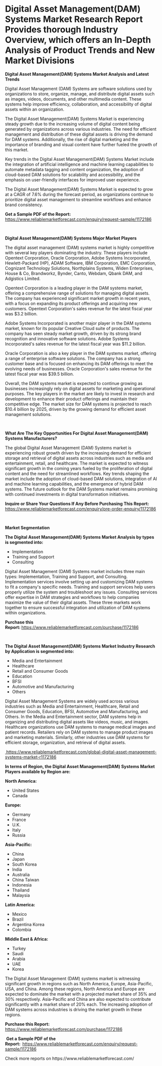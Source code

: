 <p><h1>Digital Asset Management(DAM) Systems Market Research Report Provides thorough Industry Overview, which offers an In-Depth Analysis of Product Trends and New Market Divisions</h1></p><p><strong>Digital Asset Management(DAM) Systems Market Analysis and Latest Trends</strong></p>
<p><p>Digital Asset Management (DAM) Systems are software solutions used by organizations to store, organize, manage, and distribute digital assets such as images, videos, documents, and other multimedia content. These systems help improve efficiency, collaboration, and accessibility of digital assets within an organization.</p><p>The Digital Asset Management(DAM) Systems Market is experiencing steady growth due to the increasing volume of digital content being generated by organizations across various industries. The need for efficient management and distribution of these digital assets is driving the demand for DAM systems. Additionally, the rise of digital marketing and the importance of branding and visual content have further fueled the growth of this market.</p><p>Key trends in the Digital Asset Management(DAM) Systems Market include the integration of artificial intelligence and machine learning capabilities to automate metadata tagging and content organization, the adoption of cloud-based DAM solutions for scalability and accessibility, and the emphasis on user-friendly interfaces for improved user experience.</p><p>The Digital Asset Management(DAM) Systems Market is expected to grow at a CAGR of 7.6% during the forecast period, as organizations continue to prioritize digital asset management to streamline workflows and enhance brand consistency.</p></p>
<p><strong>Get a Sample PDF of the Report:&nbsp;</strong> <a href="https://www.reliablemarketforecast.com/enquiry/request-sample/1172186">https://www.reliablemarketforecast.com/enquiry/request-sample/1172186</a></p>
<p>&nbsp;</p>
<p><strong>Digital Asset Management(DAM) Systems Major Market Players</strong></p>
<p><p>The digital asset management (DAM) systems market is highly competitive with several key players dominating the industry. These players include Opentext Corporation, Oracle Corporation, Adobe Systems Incorporated, Hewlett-Packard (HP), ADAM Software, IBM Corporation, EMC Corporation, Cognizant Technology Solutions, Northplains Systems, Widen Enterprises, House & Co, Brandworkz, Bynder, Canto, Webdam, Qbank DAM, and Adgistics Limited.</p><p>Opentext Corporation is a leading player in the DAM systems market, offering a comprehensive range of solutions for managing digital assets. The company has experienced significant market growth in recent years, with a focus on expanding its product offerings and acquiring new customers. Opentext Corporation's sales revenue for the latest fiscal year was $3.2 billion.</p><p>Adobe Systems Incorporated is another major player in the DAM systems market, known for its popular Creative Cloud suite of products. The company has seen steady market growth, driven by its strong brand recognition and innovative software solutions. Adobe Systems Incorporated's sales revenue for the latest fiscal year was $11.2 billion.</p><p>Oracle Corporation is also a key player in the DAM systems market, offering a range of enterprise software solutions. The company has a strong customer base and is focused on enhancing its DAM offerings to meet the evolving needs of businesses. Oracle Corporation's sales revenue for the latest fiscal year was $39.5 billion.</p><p>Overall, the DAM systems market is expected to continue growing as businesses increasingly rely on digital assets for marketing and operational purposes. The key players in the market are likely to invest in research and development to enhance their product offerings and maintain their competitive edge. The market size for DAM systems is projected to reach $10.4 billion by 2025, driven by the growing demand for efficient asset management solutions.</p></p>
<p>&nbsp;</p>
<p><strong>What Are The Key Opportunities For Digital Asset Management(DAM) Systems Manufacturers?</strong></p>
<p><p>The global Digital Asset Management (DAM) Systems market is experiencing robust growth driven by the increasing demand for efficient storage and retrieval of digital assets across industries such as media and entertainment, retail, and healthcare. The market is expected to witness significant growth in the coming years fueled by the proliferation of digital content and the need for streamlined workflows. Key trends shaping the market include the adoption of cloud-based DAM solutions, integration of AI and machine learning capabilities, and the emergence of hybrid DAM systems. The future outlook for the DAM Systems market remains promising with continued investments in digital transformation initiatives.</p></p>
<p><strong>Inquire or Share Your Questions If Any Before Purchasing This Report:</strong> <a href="https://www.reliablemarketforecast.com/enquiry/pre-order-enquiry/1172186">https://www.reliablemarketforecast.com/enquiry/pre-order-enquiry/1172186</a></p>
<p>&nbsp;</p>
<p><strong>Market Segmentation</strong></p>
<p><strong>The Digital Asset Management(DAM) Systems Market Analysis by types is segmented into:</strong></p>
<p><ul><li>Implementation</li><li>Training and Support</li><li>Consulting</li></ul></p>
<p><p>Digital Asset Management (DAM) Systems market includes three main types: Implementation, Training and Support, and Consulting. Implementation services involve setting up and customizing DAM systems to fit a company's specific needs. Training and support services help users properly utilize the system and troubleshoot any issues. Consulting services offer expertise in DAM strategies and workflows to help companies maximize the value of their digital assets. These three markets work together to ensure successful integration and utilization of DAM systems within organizations.</p></p>
<p><strong>Purchase this Report:&nbsp;</strong><a href="https://www.reliablemarketforecast.com/purchase/1172186">https://www.reliablemarketforecast.com/purchase/1172186</a></p>
<p>&nbsp;</p>
<p><strong>The Digital Asset Management(DAM) Systems Market Industry Research by Application is segmented into:</strong></p>
<p><ul><li>Media and Entertainment</li><li>Healthcare</li><li>Retail and Consumer Goods</li><li>Education</li><li>BFSI</li><li>Automotive and Manufacturing</li><li>Others</li></ul></p>
<p><p>Digital Asset Management Systems are widely used across various industries such as Media and Entertainment, Healthcare, Retail and Consumer Goods, Education, BFSI, Automotive and Manufacturing, and Others. In the Media and Entertainment sector, DAM systems help in organizing and distributing digital assets like videos, music, and images. Healthcare organizations use DAM systems to manage medical images and patient records. Retailers rely on DAM systems to manage product images and marketing materials. Similarly, other industries use DAM systems for efficient storage, organization, and retrieval of digital assets.</p></p>
<p><a href="https://www.reliablemarketforecast.com/global-digital-asset-management-systems-market-r1172186">&nbsp;https://www.reliablemarketforecast.com/global-digital-asset-management-systems-market-r1172186</a></p>
<p><strong>In terms of Region, the Digital Asset Management(DAM) Systems Market Players available by Region are:</strong></p>
<p>
    <p> <strong> North America: </strong>
        <ul>
            <li>United States</li>
            <li>Canada</li>
        </ul>
        </p> 
    <p> <strong> Europe: </strong>
        <ul>
            <li>Germany</li>
            <li>France</li>
            <li>U.K.</li>
            <li>Italy</li>
            <li>Russia</li>
        </ul>
        </p> 
    <p> <strong> Asia-Pacific: </strong>
        <ul>
            <li>China</li>
            <li>Japan</li>
            <li>South Korea</li>
            <li>India</li>
            <li>Australia</li>
            <li>China Taiwan</li>
            <li>Indonesia</li>
            <li>Thailand</li>
            <li>Malaysia</li>
        </ul>
        </p> 
    <p> <strong> Latin America: </strong>
        <ul>
            <li>Mexico</li>
            <li>Brazil</li>
            <li>Argentina Korea</li>
            <li>Colombia</li>
        </ul>
        </p> 
    <p> <strong> Middle East & Africa: </strong>
        <ul>
            <li>Turkey</li>
            <li>Saudi</li>
            <li>Arabia</li>
            <li>UAE</li>
            <li>Korea</li>
        </ul>
    </p>
    </p>
<p><p>The Digital Asset Management (DAM) systems market is witnessing significant growth in regions such as North America, Europe, Asia-Pacific, USA, and China. Among these regions, North America and Europe are expected to dominate the market with a projected market share of 35% and 30% respectively. Asia-Pacific and China are also expected to contribute significantly with a market share of 20% each. The increasing adoption of DAM systems across industries is driving the market growth in these regions.</p></p>
<p><strong>Purchase this Report: </strong><a href="https://www.reliablemarketforecast.com/purchase/1172186">https://www.reliablemarketforecast.com/purchase/1172186</a></p>
<p>&nbsp;<strong>Get a Sample PDF of the Report:&nbsp;&nbsp;</strong><a href="https://www.reliablemarketforecast.com/enquiry/request-sample/1172186">https://www.reliablemarketforecast.com/enquiry/request-sample/1172186</a></p>
<p><strong></strong></p>
<p>Check more reports on https://www.reliablemarketforecast.com/</p>